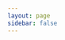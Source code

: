 ```yaml
---
layout: page
sidebar: false
---
```

<script setup>
import {
  VPTeamPage,
  VPTeamPageTitle,
  VPTeamMembers
} from 'vitepress/theme'

const members = [
  {
    avatar: 'https://avatars.githubusercontent.com/u/68428618',
    name: 'YIMING LI',
    org: 'City University of Hong Kong',
    title: 'MSDS',
    links: [
      { icon: 'github', link: 'https://github.com/Mingg817' },
      {
        icon: {
          svg: `<svg role="img" viewBox="0 0 24 24" xmlns="http://www.w3.org/2000/svg">
            <path d="M12 12.713l-11.99-7.06v14.12h23.98v-14.12l-11.99 7.06zm0-1.427l11.99-7.06h-23.98l11.99 7.06zm-12 10.52h24v-16.973l-12 7.07-12-7.07v16.973z"/>
          </svg>`,
        },
        link: 'mailto:liym817@gmail.com',
      },
    ],
    
  },

]
</script>

<VPTeamPage>
  <VPTeamMembers
    :members="members"
  />
  <VPTeamPageTitle>
    <template #lead>
      My learning Notes or some tech Blogs. <br> 👨‍💻👨‍💻👨‍💻
    </template>
  </VPTeamPageTitle>

</VPTeamPage>
